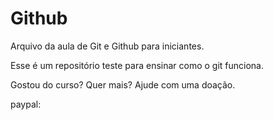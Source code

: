 # Github

Arquivo da aula de Git e Github para iniciantes.

Esse é um repositório teste para ensinar como o git funciona.

Gostou do curso? Quer mais? Ajude com uma doação.

paypal:

